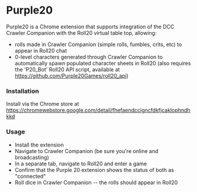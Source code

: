 # Purple20

Purple20 is a Chrome extension that supports integration of the DCC Crawler Companion with the Roll20 virtual table top, allowing:

* rolls made in Crawler Companion (simple rolls, fumbles, crits, etc) to appear in Roll20 chat
* 0-level characters generated through Crawler Companion to automatically spawn populated character sheets in Roll20 (also requires the 'P20_Bot' Roll20 API script, available at https://github.com/Purple20Games/roll20_api)

### Installation
Install via the Chrome store at https://chromewebstore.google.com/detail/fhefaendccigncfdkfjcaklophndhkkd

### Usage
* Install the extension
* Navigate to Crawler Companion (be sure you're online and broadcasting)
* In a separate tab, navigate to Roll20 and enter a game
* Confirm that the Purple 20 extension shows the status of both as "connected"
* Roll dice in Crawler Companion -- the rolls should appear in Roll20
